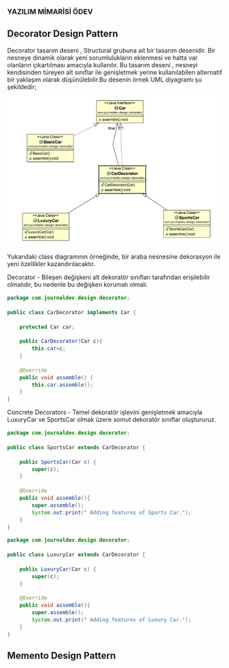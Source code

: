 ### YAZILIM MİMARİSİ ÖDEV

## Decorator Design Pattern

Decorator tasarım deseni , Structural grubuna ait bir tasarım desenidir. Bir nesneye dinamik olarak yeni sorumlulukların eklenmesi ve hatta var olanların çıkartılması amacıyla kullanılır. Bu tasarım deseni , nesneyi kendisinden türeyen alt sınıflar ile genişletmek yerine kullanılabilen alternatif bir yaklaşım olarak düşünülebilir.Bu desenin örnek UML diyagramı şu şekildedir;










![Image of Class](https://github.com/berfinnmutlu/YazilimMimarisiOdev/blob/master/class.png)

Yukarıdaki class diagramının örneğinde, bir araba nesnesine dekorasyon ile yeni özellikler kazandırılacaktır.



Decorator - Bileşen değişkeni alt dekoratör sınıfları tarafından erişilebilir olmalıdır, bu nedenle bu değişken korumalı olmalı.

```java
package com.journaldev.design.decorator;

public class CarDecorator implements Car {

	protected Car car;
	
	public CarDecorator(Car c){
		this.car=c;
	}
	
	@Override
	public void assemble() {
		this.car.assemble();
	}
}
```

Concrete Decorators - Temel dekoratör işlevini genişletmek amacıyla LuxuryCar ve SportsCar olmak üzere somut dekoratör sınıflar oluştururuz.

```java
package com.journaldev.design.decorator;

public class SportsCar extends CarDecorator {

	public SportsCar(Car c) {
		super(c);
	}

	@Override
	public void assemble(){
		super.assemble();
		System.out.print(" Adding features of Sports Car.");
	}
}
```


```java
package com.journaldev.design.decorator;

public class LuxuryCar extends CarDecorator {

	public LuxuryCar(Car c) {
		super(c);
	}
	
	@Override
	public void assemble(){
		super.assemble();
		System.out.print(" Adding features of Luxury Car.");
	}
}
```

## Memento Design Pattern






















